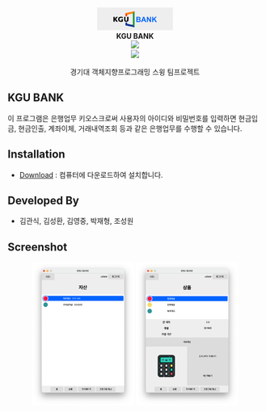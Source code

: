 <div align="center">
    <img width="150" src="screenshot/logo.png" alt="{Logo}">
    <br />
    <b>KGU BANK</b>
    <br />
    <img src="https://img.shields.io/badge/build-v1.0.0-brightgreen"/><br>
    <img src="https://img.shields.io/badge/Java-FF160B?style=flat&logo=java&logoColor=white"/>
    <p>경기대 객체지향프로그래밍 스윙 팀프로젝트</p>
</div>

## KGU BANK

이 프로그램은 은행업무 키오스크로써 사용자의 아이디와 비밀번호를 입력하면 현금입금, 현금인출, 계좌이체, 거래내역조회 등과 같은 은행업무를 수행할 수 있습니다.

## Installation

- [Download](https://github.com/SeongHwaan/Bank-Kiosk/releases/tag/Release) : 컴퓨터에 다운로드하여 설치합니다.

## Developed By

- 김관식, 김성환, 김영중, 박재형, 조성원

## Screenshot

<div align="center">
    <img src="screenshot/assets.png" alt="assets" width = "40%">
    <img src="screenshot/product.png" alt="product" width = "40%">
</div>

